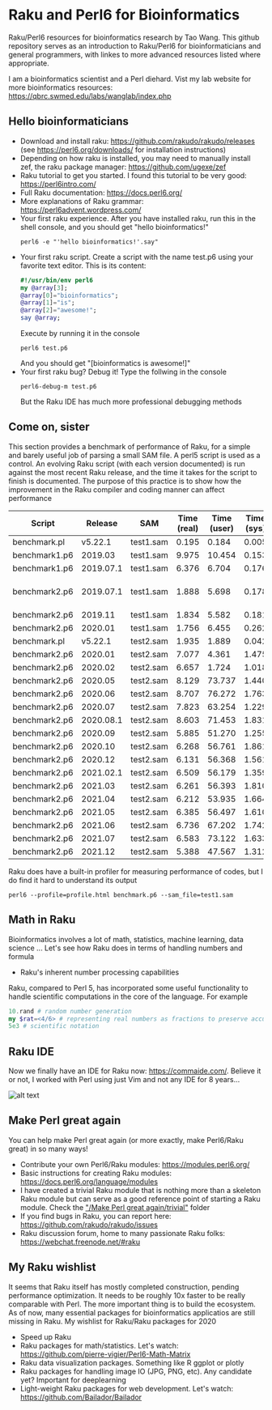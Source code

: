 # Raku and Perl6 for Bioinformatics
Raku/Perl6 resources for bioinformatics research by Tao Wang. This github repository serves as an introduction to Raku/Perl6 for bioinformaticians and general programmers, with linkes to more advanced resources listed where appropriate.

I am a bioinformatics scientist and a Perl diehard. Vist my lab website for more bioinformatics resources: https://qbrc.swmed.edu/labs/wanglab/index.php

## Hello bioinformaticians
 
* Download and install raku: https://github.com/rakudo/rakudo/releases (see https://perl6.org/downloads/ for installation instructions)
* Depending on how raku is installed, you may need to manually install zef, the raku package manager: https://github.com/ugexe/zef
* Raku tutorial to get you started. I found this tutorial to be very good: https://perl6intro.com/
* Full Raku documentation: https://docs.perl6.org/
* More explanations of Raku grammar: https://perl6advent.wordpress.com/
* Your first raku experience. After you have installed raku, run this in the shell console, and you should get "hello bioinformatics!"
  ```shell
  perl6 -e "'hello bioinformatics!'.say"
  ```
* Your first raku script. Create a script with the name test.p6 using your favorite text editor. This is its content:
  ```raku
  #!/usr/bin/env perl6
  my @array[3];
  @array[0]="bioinformatics";
  @array[1]="is";
  @array[2]="awesome!";
  say @array;
  ```
  Execute by running it in the console
  ```shell
  perl6 test.p6
  ```
  And you should get "[bioinformatics is awesome!]"
* Your first raku bug? Debug it! Type the follwing in the console
  ```shell
  perl6-debug-m test.p6
  ```
  But the Raku IDE has much more professional debugging methods
  
## Come on, sister

This section provides a benchmark of performance of Raku, for a simple and barely useful job of parsing a small SAM file. A perl5 script is used as a control. An evolving Raku script (with each version documented) is run against the most recent Raku release, and the time it takes for the script to finish is documented. The purpose of this practice is to show how the improvement in the Raku compiler and coding manner can affect performance

| Script         | Release       | SAM           | Time (real)  |  Time (user)   | Time (sys)   | Comment                 |
| -------        | -------       | -----         | ---          | ---            |   ---        |    ---                  |
| benchmark.pl   | v5.22.1       |  test1.sam    |   0.195      |   0.184        |  0.005       |                         |
| benchmark1.p6  | 2019.03       |  test1.sam    |   9.975      |   10.454       |  0.153       |                         |
| benchmark1.p6  | 2019.07.1     |  test1.sam    |   6.376      |   6.704        |  0.176       |                         |
| benchmark2.p6  | 2019.07.1     |  test1.sam    |   1.888      |   5.698        |  0.178       | credit goes to lizmat!  |
| benchmark2.p6  | 2019.11       |  test1.sam    |   1.834      |   5.582        |  0.181       |                         |
| benchmark2.p6  | 2020.01       |  test1.sam    |   1.756      |   6.455        |  0.262       |                         |
| benchmark.pl   | v5.22.1       |  test2.sam    |   1.935      |   1.889        |  0.042       |                         |
| benchmark2.p6  | 2020.01       |  test2.sam    |   7.077      |   4.361        |  1.475       |                         |
| benchmark2.p6  | 2020.02       |  test2.sam    |   6.657      |   1.724        |  1.018       |                         |
| benchmark2.p6  | 2020.05       |  test2.sam    |   8.129      |   73.737       |  1.440       |                         |
| benchmark2.p6  | 2020.06       |  test2.sam    |   8.707      |   76.272       |  1.763       |                         |
| benchmark2.p6  | 2020.07       |  test2.sam    |   7.823      |   63.254       |  1.229       |                         |
| benchmark2.p6  | 2020.08.1     |  test2.sam    |   8.603      |   71.453       |  1.831       |                         |
| benchmark2.p6  | 2020.09       |  test2.sam    |   5.885      |   51.270       |  1.255       |                         |
| benchmark2.p6  | 2020.10       |  test2.sam    |   6.268      |   56.761       |  1.861       |                         |
| benchmark2.p6  | 2020.12       |  test2.sam    |   6.131      |   56.368       |  1.561       |                         |
| benchmark2.p6  | 2021.02.1     |  test2.sam    |   6.509      |   56.179       |  1.359       |                         |
| benchmark2.p6  | 2021.03       |  test2.sam    |   6.261      |   56.393       |  1.810       |                         |
| benchmark2.p6  | 2021.04       |  test2.sam    |   6.212      |   53.935       |  1.664       |                         |
| benchmark2.p6  | 2021.05       |  test2.sam    |   6.385      |   56.497       |  1.610       |                         |
| benchmark2.p6  | 2021.06       |  test2.sam    |   6.736      |   67.202       |  1.742       |                         |
| benchmark2.p6  | 2021.07       |  test2.sam    |   6.583      |   73.122       |  1.633       |                         |
| benchmark2.p6  | 2021.12       |  test2.sam    |   5.388      |   47.567       |  1.312       |                         |

Raku does have a built-in profiler for measuring performance of codes, but I do find it hard to understand its output

```shell
perl6 --profile=profile.html benchmark.p6 --sam_file=test1.sam
```

## Math in Raku

Bioinformatics involves a lot of math, statistics, machine learning, data science ... Let's see how Raku does in terms of handling numbers and formula

* Raku's inherent number processing capabilities

Raku, compared to Perl 5, has incorporated some useful functionality to handle scientific computations in the core of the language. For example

```Raku
10.rand # random number generation
my $rat=<4/6> # representing real numbers as fractions to preserve accuracy
5e3 # scientific notation
```

## Raku IDE

Now we finally have an IDE for Raku now: https://commaide.com/. Believe it or not, I worked with Perl using just Vim and not any IDE for 8 years...

![alt text](https://github.com/wtwt5237/perl6-for-bioinformatics/blob/master/Hello%20bioinformaticians/comma.png)

## Make Perl great again
  
You can help make Perl great again (or more exactly, make Perl6/Raku great) in so many ways!
* Contribute your own Perl6/Raku modules: https://modules.perl6.org/
* Basic instructions for creating Raku modules: https://docs.perl6.org/language/modules
* I have created a trivial Raku module that is nothing more than a skeleton Raku module but can serve as a good reference point of starting a Raku module. Check the ["/Make Perl great again/trivial"](https://github.com/wtwt5237/raku-4-bioinformatics/tree/master/Make%20Perl%20great%20again/trivial) folder
* If you find bugs in Raku, you can report here: https://github.com/rakudo/rakudo/issues
* Raku discussion forum, home to many passionate Raku folks: https://webchat.freenode.net/#raku

## My Raku wishlist

It seems that Raku itself has mostly completed construction, pending performance optimization. It needs to be roughly 10x faster to be really comparable with Perl. The more important thing is to build the ecosystem. As of now, many essential packages for bioinformatics applicatios are still missing in Raku. My wishlist for Raku/Raku packages for 2020

* Speed up Raku
* Raku packages for math/statistics. Let's watch: https://github.com/pierre-vigier/Perl6-Math-Matrix
* Raku data visualization packages. Something like R ggplot or plotly
* Raku packages for handling image IO (JPG, PNG, etc). Any candidate yet? Important for deeplearning
* Light-weight Raku packages for web development. Let's watch: https://github.com/Bailador/Bailador
